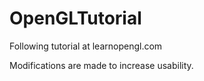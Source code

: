 # OpenGLTutorial
Following tutorial at learnopengl.com

Modifications are made to increase usability.
